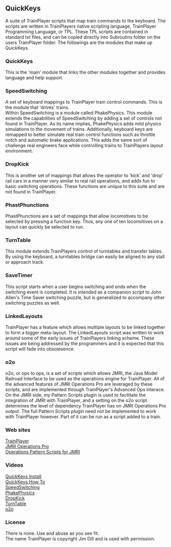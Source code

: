 ## QuickKeys
A suite of TrainPlayer scripts that map train commands to the keyboard. The scripts are written in TrainPlayers native scripting language, TrainPlayer Programming Language, or TPL. These TPL scripts are contained in standard txt files, and can be copied directly into Subroutins folder on the users TrainPlayer folder. The followings are the modules that make up QuickKeys.  
### QuickKeys  
This is the 'main' module that links the other modules together and provides language and help support.  
### SpeedSwitching  
A set of keyboard mappings to TrainPlayer train control commands. This is the module that 'drives' trains.  
Within SpeedSwitching is a module called PhakePhysics. This module extends the capabilities of SpeedSwitching by adding a set of controls not found in TrainPlayer. As its name implies, PhakePhysics adds mild physics simulations to the movement of trains. Additionally, keyboard keys are remapped to better simulate real train control functions such as throttle notch and automatic brake applications. This adds the same sort of challenge real engineers face while controlling trains to TrainPlayers layout environment.  
### DropKick  
This is another set of mappings that allows the operator to 'kick' and 'drop' rail cars in a manner very similar to real rail operations, and adds fun to basic switching operations. These functions are unique to this suite and are not found in TrainPlayer.  
### PhastPhunctions  
PhastPhunctions are a set of mappings that allow locomotives to be selected by pressing a function key. Thus, any one of ten locomotives on a layout can quickly be selected to run.  
### TurnTable  
This module extends TrainPlayers control of turntables and transfer tables. By using the keyboard, a turntables bridge can easily be aligned to any stall or approach track.  
### SaveTimer
This script starts when a user begins switching and ends when the switching event is completed. It is intended as a companion script to John Allen's Time Saver switching puzzle, but is generalized to accompany other switching puzzles as well.
### LinkedLayouts
TrainPlayer has a feature which allows multiple layouts to be linked together to form a bigger meta-layout. The LinkedLayouts script was written to work around some of the early issues of TrainPlayers linking scheme. These issues are being addressed by the programmers and it is expected that this script will fade into obsolesence.
### o2o
o2o, or ops to ops, is a set of scripts which allows JMRI, the Java Model Railroad Interface to be used as the operations engine for TrainPlayer. All of the advanced features of JMRI Operations Pro are leveraged by these scripts, and are implemented through TrainPlayer's Advanced Ops interace. On the JMRI side, my Pattern Scripts plugin is used to facilitate the integration of JMRI with TrainPlayer, and a setting on the o2o script determines the level of dependency TrainPlayer has on JMRI Operations Pro output. The full Pattern Scripts plugin need not be implemented to work with TrainPlayer however. Part of it can be run as a script added to a train.
### Web sites
[TrainPlayer](http://trainplayer.com/)  
[JMRI Operations Pro](https://www.jmri.org/help/en/package/jmri/jmrit/operations/Operations.shtml)  
[Operations Pattern Scripts for JMRI](https://github.com/GregRitacco/OperationsPatternScripts-for-JMRI)  
### Videos
[QuickKeys Install](https://youtu.be/nV8g_2UXFsU)  
[QuickKeys How To](https://youtu.be/htDPEsgWwQI)  
[SpeedSwitching](https://youtu.be/5_l3F8FqsZ0)  
[PhakePhysics](https://youtu.be/qM0VkDgiU6Q)  
[DropKick](https://youtu.be/_VV3hHayh6s)  
[TurnTable](https://youtu.be/Xcqcyivq_04)  
[o2o](https://youtu.be/pX_H_gtGYQA)  
### License
There is none. Use and abuse as you see fit.  
The name TrainPlayer is copyright Jim Dill and is used with permission.
